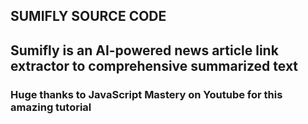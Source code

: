 ## SUMIFLY SOURCE CODE
## Sumifly is an AI-powered news article link extractor to comprehensive summarized text
### Huge thanks to JavaScript Mastery on Youtube for this amazing tutorial
